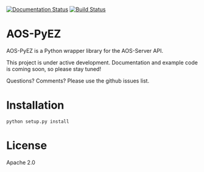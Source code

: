 [![Documentation Status](https://readthedocs.org/projects/aos-pyez/badge/?version=latest)](http://aos-pyez.readthedocs.io/en/latest/?badge=latest)
[![Build Status](https://travis-ci.org/Apstra/aos-pyez.svg?branch=develop)](https://travis-ci.org/Apstra/aos-pyez)


# AOS-PyEZ

AOS-PyEZ is a Python wrapper library for the AOS-Server API.

This project is under active development. 
Documentation and example code is coming soon, so please stay tuned!

Questions? Comments? Please use the github issues list.

# Installation

    python setup.py install

# License
Apache 2.0

